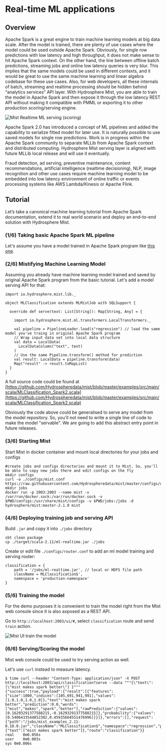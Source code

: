 # Real-time ML applications
## Overview
Apache Spark is a great engine to train machine learning models at big data scale. After the model is trained, there are plenty of use cases where the model could be used outside Apache Spark. Obviously, for single row predictions with low latency and high throughput, it does not make sense to hit Apache Spark context. 
On the other hand, the line between offline batch predictions, streaming jobs and online low latency queries is very blur. This implies that the same models could be used in different contexts, and it would be great to use the same machine learning and linear algebra codebase for these use cases. Also, for web developers, all these internals of batch, streaming and realtime processing should be hidden behind “analytics services” API layer.
With Hydrosphere Mist, you are able to train the model in Apache Spark and then expose it through the low latency REST API without making it compatible with PMML or exporting it to other production scoring/serving engine.

![Mist Realtime ML serving (scoring)](http://dv9c7babquml0.cloudfront.net/docs-images/mist-realtime-ml-serving-scoring.png)

Apache Spark 2.0 has introduced a concept of ML pipelines and added the capability to serialize fitted model for later use. It is naturally possible to use saved models for single row predictions.
Work is in progress within the Apache Spark community to separate MLLib from Apache Spark context and distributed computing. Hydrosphere Mist serving layer is aligned with future MLLib local release and will use it eventually.

Fraud detection, ad serving, preventive maintenance, content recommendations, artificial intelligence (realtime decisioning), NLP, image recognition and other use cases require machine learning model to be embedded into low latency environment of online traffic or events processing systems like AWS Lambda/Kinesis or Apache Flink.

## Tutorial

Let’s take a canonical machine learning tutorial from Apache Spark documentation, extend it to real world scenario and deploy an end-to-end solution with Hydrosphere Mist.

### (1/6) Taking basic Apache Spark ML pipeline
Let's assume you have a model trained in Apache Spark program like [this one](http://spark.apache.org/docs/latest/ml-pipeline.html#example-pipeline).

### (2/6) Mistifying Machine Learning Model

Assuming you already have machine learning model trained and saved by original Apache Spark program from the basic tutorial. Let's add a model serving API for that:

````
import io.hydrosphere.mist.lib._

object MLClassification extends MLMistJob with SQLSupport {
  
  override def serve(text: List[String]): Map[String, Any] = {

    import io.hydrosphere.mist.ml.transformers.LocalTransformers._
    
    val pipeline = PipelineLoader.load(s"regression") // load the same model you've traing in original Apache Spark program
    // Wrap input data set into local data structure
    val data = LocalData(
      LocalDataColumn("text", text)
    )
    // Use the same Pipeline.transform() method for prediction
    val result: LocalData = pipeline.transform(data)
    Map("result" -> result.toMapList)
  }
}
````
A full source code could be found at [https://github.com/Hydrospheredata/mist/blob/master/examples/src/main/scala/MLClassification_Spark2.scala](https://github.com/Hydrospheredata/mist/blob/master/examples/src/main/scala/MLClassification_Spark2.scala)

Obviously the code above could be generalised to serve any model from the model repository. So, you'll not need to write a single line of code to make the model "servable". We are going to add this abstract entry point in future releases. 

### (3/6) Starting Mist

Start Mist in docker container and mount local directories for your jobs and configs

```
#create jobs and configs directories and mount it to Mist. So, you'll be able to copy new jobs there and edit configs on the fly
mkdir configs
curl -o ./configs/mist.conf https://raw.githubusercontent.com/Hydrospheredata/mist/master/configs/docker.conf
mkdir jobs
docker run -p 2003:2003 --name mist -v /var/run/docker.sock:/var/run/docker.sock -v $PWD/configs:/usr/share/mist/configs -v $PWD/jobs:/jobs -d hydrosphere/mist:master-2.1.0 mist
```

### (4/6) Deploying training job and serving API
Build `.jar` and copy it into `./jobs` directory

```
sbt clean package
cp ./target/scala-2.11/ml-realtime.jar ./jobs
```

Create or edit file `./configs/router.conf` to add an ml model training and serving router:

````
classification = {
    path = '/jobs/ml-realtime.jar', // local or HDFS file path
    className = MLClassification$',
    namespace = 'production-namespace'
}
````


### (5/6) Training the model
For the demo purposes it is convenient to train the model right from the Mist web console since it is also axposed as a REST API.

Go to `http://localhost:2003/ui/#`, select `classification` route and send `train` action.

![Mist UI train the model](http://dv9c7babquml0.cloudfront.net/docs-images/mist-ui-train-ml-model.png)

### (6/6) Serving/Scoring the model

Mist web console could be used to try serving action as well.

Let's use `curl` instead to measure latency.

```
$ time curl --header "Content-Type: application/json" -X POST http://localhost:2003/api/classification?serve --data """{\"text\": [\"mist makes spark better\"] }"""
{"success":true,"payload":{"result":[{"features":{"size":1000,"indices":[105,691,941,991],"values":[1.0,1.0,1.0,1.0]},"text":"mist makes spark better","prediction":0.0,"words":["mist","makes","spark","better"],"rawPrediction":{"values":[0.16293291377588215,-0.16293291377588215]},"probability":{"values":[0.5406433544852302,0.45935664551476996]}}]},"errors":[],"request":{"path":"/jobs/mist_examples_2.11-0.10.0.jar","className":"MLClassification$","namespace":"regression","parameters":{"text":["mist makes spark better"]},"route":"classification"}}
real	0m0.056s
user	0m0.003s
sys	0m0.006s
```
